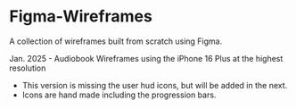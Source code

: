 # Figma-Wireframes
A collection of wireframes built from scratch using Figma.

Jan. 2025 -
Audiobook Wireframes using the iPhone 16 Plus at the highest resolution
 - This version is missing the user hud icons, but will be added in the next.
 - Icons are hand made including the progression bars.

